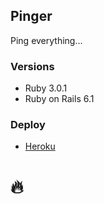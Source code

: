 ## Pinger

Ping everything...

### Versions

- Ruby 3.0.1
- Ruby on Rails 6.1

### Deploy

- [Heroku](https://super-pinger.herokuapp.com/)

# :fire:
